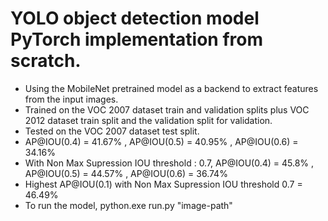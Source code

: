 # YOLO object detection model PyTorch implementation from scratch.
- Using the MobileNet pretrained model as a backend to extract features from the input images.
- Trained on the VOC 2007 dataset train and validation splits plus VOC 2012 dataset train split and the validation split for validation.
- Tested on the VOC 2007 dataset test split.
- AP@IOU(0.4) = 41.67% , AP@IOU(0.5) = 40.95% , AP@IOU(0.6) = 34.16%
- With Non Max Supression IOU threshold : 0.7, AP@IOU(0.4) = 45.8% , AP@IOU(0.5) = 44.57% , AP@IOU(0.6) = 36.74%
- Highest AP@IOU(0.1) with Non Max Supression IOU threshold 0.7 = 46.49%
- To run the model, python.exe run.py "image-path"